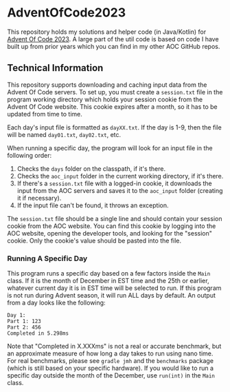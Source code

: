 # AdventOfCode2023
This repository holds my solutions and helper code (in Java/Kotlin) for [Advent Of Code 2023](https://adventofcode.com/2023).
A large part of the util code is based on code I have built up from prior years which you can find in my other AOC GitHub repos.

## Technical Information
This repository supports downloading and caching input data from the Advent Of Code servers.
To set up, you must create a `session.txt` file in the program working directory which holds your session cookie from the Advent Of Code website.
This cookie expires after a month, so it has to be updated from time to time.

Each day's input file is formatted as `dayXX.txt`. If the day is 1-9, then the file will be named `day01.txt`, `day02.txt`, etc.

When running a specific day, the program will look for an input file in the following order:
1. Checks the `days` folder on the classpath, if it's there.
2. Checks the `aoc_input` folder in the current working directory, if it's there.
3. If there's a `session.txt` file with a logged-in cookie, it downloads the input from the AOC servers and saves it to the `aoc_input` folder (creating it if necessary).
4. If the input file can't be found, it throws an exception.

The `session.txt` file should be a single line and should contain your session cookie from the AOC website.
You can find this cookie by logging into the AOC website, opening the developer tools, and looking for the "session" cookie.
Only the cookie's value should be pasted into the file.

### Running A Specific Day
This program runs a specific day based on a few factors inside the `Main` class.
If it is the month of December in EST time and the 25th or earlier, whatever current day it is in EST time will be selected to run.
If this program is not run during Advent season, it will run ALL days by default.
An output from a day looks like the following:
```text
Day 1:
Part 1: 123
Part 2: 456
Completed in 5.298ms
```
Note that "Completed in X.XXXms" is not a real or accurate benchmark, but an approximate measure of how long a day takes to run using nano time.
For real benchmarks, please see `gradle jmh` and the `benchmarks` package (which is still based on your specific hardware).
If you would like to run a specific day outside the month of the December, use `run(int)` in the `Main` class.